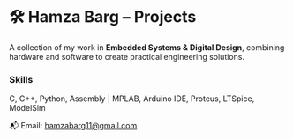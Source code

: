 # 🛠️ Hamza Barg – Projects  

A collection of my work in **Embedded Systems & Digital Design**, combining hardware and software to create practical engineering solutions.  

### Skills  
C, C++, Python, Assembly | MPLAB, Arduino IDE, Proteus, LTSpice, ModelSim  

📬 Email: hamzabarg11@gmail.com  
